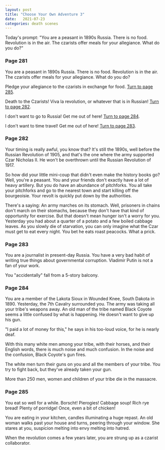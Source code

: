 ```yaml
---
layout: post
title: "Choose Your Own Adventure 3"
date:   2021-07-23
categories: death scenes
---
```

Today's prompt: "You are a peasant in 1890s Russia. There is no food. Revolution is in the air. The czarists offer meals for your allegiance. What do you do?"

### Page 281

You are a peasant in 1890s Russia. There is no food. Revolution is in the air. The czarists offer meals for your allegiance. What do you do?

Pledge your allegiance to the czarists in exchange for food. [Turn to page 285](#page-285).

Death to the Czarists! Viva la revolution, or whatever that is in Russian! [Turn to page 282](#page-282).

I don't want to go to Russia! Get me out of here! [Turn to page 284](#page-284).

I don't want to time travel! Get me out of here! [Turn to page 283](#page-283).

### Page 282

Your timing is really awful, you know that? It's still the 1890s, well before the Russian Revolution of 1905, and that's the one where the army supported Czar Nicholas II. He won't be overthrown until the Russian Revolution of 1917.

So how did your little mini-coup that didn't even make the history books go? Well, you're a peasant. You and your friends don't exactly have a lot of heavy artillery. But you do have an abundance of pitchforks. You all take your pitchforks and go to the nearest town and start killing off the bourgeoisie. Your revolt is quickly put down by the authorities.

There's a saying: An army marches on its stomach. Well, prisoners in chains don't march on their stomachs, because they don't have that kind of opportunity for exercise. But that doesn't mean hunger isn't a worry for you. Yesterday you had about a quarter of a potato and a few boiled cabbage leaves. As you slowly die of starvation, you can only imagine what the Czar must get to eat every night. You bet he eats roast peacocks. What a prick.

### Page 283

You are a journalist in present-day Russia. You have a very bad habit of writing true things about governmental corruption. Vladimir Putin is not a fan of your work.

You "accidentally" fall from a 5-story balcony. 

### Page 284

You are a member of the Lakota Sioux in Wounded Knee, South Dakota in 1890. Yesterday, the 7th Cavalry surrounded you. The army was taking all your tribe's weapons away. An old man of the tribe named Black Coyote seems a little confused by what is happening. He doesn't want to give up his gun.

"I paid a lot of money for this," he says in his too-loud voice, for he is nearly deaf. 

With this many white men among your tribe, with their horses, and their English words, there is much noise and much confusion. In the noise and the confusion, Black Coyote's gun fires.

The white men turn their guns on you and all the members of your tribe. You try to fight back, but they've already taken your gun.

More than 250 men, women and children of your tribe die in the massacre.


### Page 285

You eat so well for a while. Borscht! Pierogies! Cabbage soup! Rich rye bread! Plenty of porridge! Once, even a bit of chicken!

You are eating in your kitchen, candles illuminating a huge repast. An old woman walks past your house and turns, peering through your window. She stares at you, suspicion melting into envy melting into hatred.

When the revolution comes a few years later, you are strung up as a czarist collaborator. 
